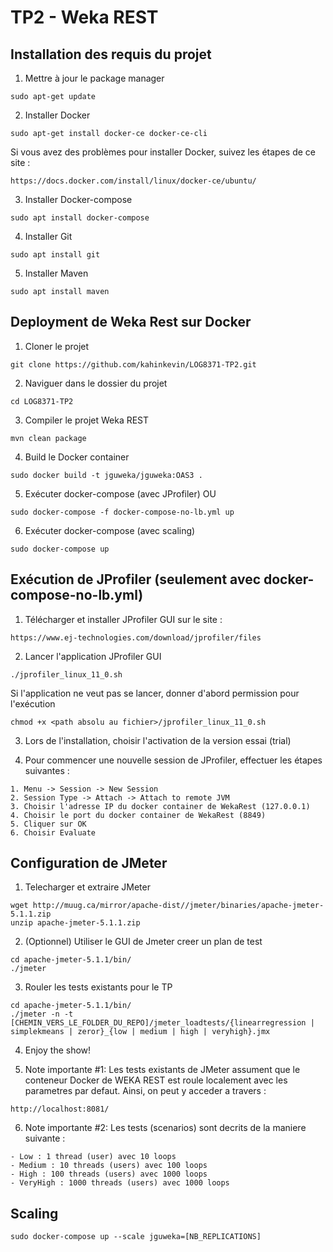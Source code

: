 # TP2 - Weka REST

## Installation des requis du projet

1. Mettre à jour le package manager
```shell
sudo apt-get update
```

2. Installer Docker
```shell
sudo apt-get install docker-ce docker-ce-cli
```

Si vous avez des problèmes pour installer Docker, suivez les étapes de ce site :
```shell
https://docs.docker.com/install/linux/docker-ce/ubuntu/
```

3. Installer Docker-compose
```shell
sudo apt install docker-compose
```

4. Installer Git
```shell
sudo apt install git
```

5. Installer Maven
```shell
sudo apt install maven
```

## Deployment de Weka Rest sur Docker

1. Cloner le projet
```shell
git clone https://github.com/kahinkevin/LOG8371-TP2.git
```

2. Naviguer dans le dossier du projet
```shell
cd LOG8371-TP2
```

3. Compiler le projet Weka REST
```shell
mvn clean package
```

4. Build le Docker container
```shell
sudo docker build -t jguweka/jguweka:OAS3 .
```

5. Exécuter docker-compose (avec JProfiler) OU
```shell
sudo docker-compose -f docker-compose-no-lb.yml up
```

6. Exécuter docker-compose (avec scaling)
```shell
sudo docker-compose up
```

## Exécution de JProfiler (seulement avec docker-compose-no-lb.yml)

1. Télécharger et installer JProfiler GUI sur le site :
```shell
https://www.ej-technologies.com/download/jprofiler/files
```

2. Lancer l'application JProfiler GUI
```shell
./jprofiler_linux_11_0.sh
```

Si l'application ne veut pas se lancer, donner d'abord permission pour l'exécution
```shell
chmod +x <path absolu au fichier>/jprofiler_linux_11_0.sh
```

3. Lors de l'installation, choisir l'activation de la version essai (trial)

4. Pour commencer une nouvelle session de JProfiler, effectuer les étapes suivantes :
```shell
1. Menu -> Session -> New Session
2. Session Type -> Attach -> Attach to remote JVM
3. Choisir l'adresse IP du docker container de WekaRest (127.0.0.1)
4. Choisir le port du docker container de WekaRest (8849)
5. Cliquer sur OK
6. Choisir Evaluate
```

## Configuration de JMeter
1. Telecharger et extraire JMeter
```shell
wget http://muug.ca/mirror/apache-dist//jmeter/binaries/apache-jmeter-5.1.1.zip
unzip apache-jmeter-5.1.1.zip
```

2. (Optionnel) Utiliser le GUI de Jmeter creer un plan de test
```shell
cd apache-jmeter-5.1.1/bin/
./jmeter
```

3. Rouler les tests existants pour le TP
```shell
cd apache-jmeter-5.1.1/bin/
./jmeter -n -t [CHEMIN_VERS_LE_FOLDER_DU_REPO]/jmeter_loadtests/{linearregression | simplekmeans | zeror}_{low | medium | high | veryhigh}.jmx
```

4. Enjoy the show!

5. Note importante #1: Les tests existants de JMeter assument que le conteneur Docker de WEKA REST est roule localement avec les parametres par defaut.
Ainsi, on peut y acceder a travers :
```shell
http://localhost:8081/
```

6. Note importante #2: Les tests (scenarios) sont decrits de la maniere suivante :
```shell
- Low : 1 thread (user) avec 10 loops
- Medium : 10 threads (users) avec 100 loops
- High : 100 threads (users) avec 1000 loops
- VeryHigh : 1000 threads (users) avec 1000 loops
```

## Scaling

```shell
sudo docker-compose up --scale jguweka=[NB_REPLICATIONS]
```
